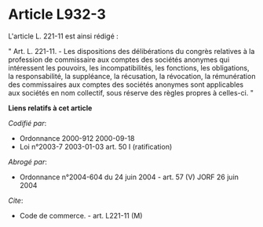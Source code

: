 # Article L932-3

L'article L. 221-11 est ainsi rédigé :

" Art. L. 221-11. - Les dispositions des délibérations du congrès relatives à la profession de commissaire aux comptes des
sociétés anonymes qui intéressent les pouvoirs, les incompatibilités, les fonctions, les obligations, la responsabilité, la
suppléance, la récusation, la révocation, la rémunération des commissaires aux comptes des sociétés anonymes sont applicables
aux sociétés en nom collectif, sous réserve des règles propres à celles-ci. "

**Liens relatifs à cet article**

_Codifié par_:

  - Ordonnance 2000-912 2000-09-18
  - Loi n°2003-7 2003-01-03 art. 50 I (ratification)

_Abrogé par_:

  - Ordonnance n°2004-604 du 24 juin 2004 - art. 57 (V) JORF 26 juin 2004

_Cite_:

  - Code de commerce. - art. L221-11 (M)
